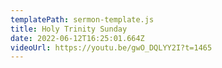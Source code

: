 ```yaml
---
templatePath: sermon-template.js
title: Holy Trinity Sunday
date: 2022-06-12T16:25:01.664Z
videoUrl: https://youtu.be/gwO_DQLYY2I?t=1465
---
```

